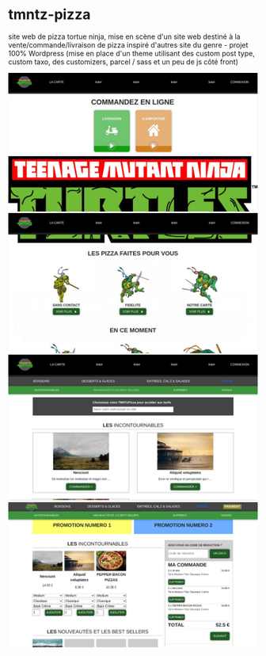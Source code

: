 # tmntz-pizza
site web de pizza tortue ninja, mise en scène d'un site web destiné à la vente/commande/livraison de pizza inspiré d'autres site du genre - projet 100% Wordpress  (mise en place d'un theme utilisant des custom post type, custom taxo, des customizers, parcel / sass et un peu de js côté front)


![tmntz-pizza-img1](https://github.com/patmulot/tmntz-pizza/blob/main/tmntz-pizza-img1.JPG)
![tmntz-pizza-img2](https://github.com/patmulot/tmntz-pizza/blob/main/tmntz-pizza-img2.JPG)
![tmntz-pizza-img3](https://github.com/patmulot/tmntz-pizza/blob/main/tmntz-pizza-img3.JPG)
![tmntz-pizza-img4](https://github.com/patmulot/tmntz-pizza/blob/main/tmntz-pizza-img4.JPG)
